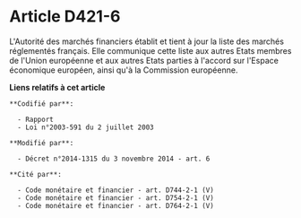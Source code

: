 # Article D421-6

L'Autorité des marchés financiers établit et tient à jour la liste des marchés réglementés français. Elle communique cette
liste aux autres Etats membres de l'Union européenne et aux autres Etats parties à l'accord sur l'Espace économique européen,
ainsi qu'à la Commission européenne.

**Liens relatifs à cet article**

	**Codifié par**:

	  - Rapport
	  - Loi n°2003-591 du 2 juillet 2003

	**Modifié par**:

	  - Décret n°2014-1315 du 3 novembre 2014 - art. 6

	**Cité par**:

	  - Code monétaire et financier - art. D744-2-1 (V)
	  - Code monétaire et financier - art. D754-2-1 (V)
	  - Code monétaire et financier - art. D764-2-1 (V)
